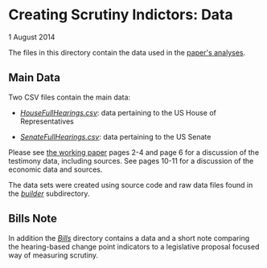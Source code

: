 # Creating Scrutiny Indictors: Data

1 August 2014

The files in this directory contain the data used in the [paper's analyses](FedChangePointNote/paper/source/MainAnalysis_Figures.R).

## Main Data

Two CSV files contain the main data:

- *[HouseFullHearings.csv](HouseFullHearings.csv)*: data pertaining to the US House of Representatives

- *[SenateFullHearings.csv](SenateFullHearings.csv)*: data pertaining to the US Senate

Please see [the working paper](FedChangePointNote/paper/ChangPointCongFed.pdf) pages 2-4 and page 6 for a discussion of the testimony data, including sources. See pages 10-11 for a discussion of the economic data and sources.

The data sets were created using source code and raw data files found in the *[builder](builder/)* subdirectory.

## Bills Note

In addition the *[Bills](Bills/)* directory contains a data and a short note comparing the hearing-based change point indicators to a legislative proposal focused way of measuring scrutiny.
